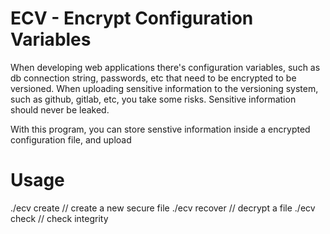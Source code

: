 # ECV - Encrypt Configuration Variables

When developing web applications there's configuration variables, such as db connection string, passwords, etc 
that need to be encrypted to be versioned. 
When uploading sensitive information to the versioning system, such as github, gitlab, etc, you take some risks.
Sensitive information should never be leaked.

With this program, you can store senstive information inside a encrypted configuration file, and upload


# Usage

./ecv create // create a new secure file
./ecv recover // decrypt a file
./ecv check  // check integrity
